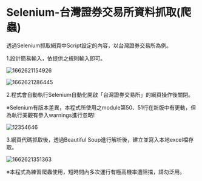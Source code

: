 # Selenium-台灣證券交易所資料抓取(爬蟲)
透過Selenium抓取網頁中Script設定的內容，以台灣證券交易所為例。

1.設計簡易輸入，依提供之規則輸入即可。

![1662621154926](https://user-images.githubusercontent.com/103618758/189059147-f0d020e5-26c1-4425-a8aa-6aa26c1943b0.jpg)

![1662621286445](https://user-images.githubusercontent.com/103618758/189059567-e2ed6a4c-fcfd-4722-bf63-c4bc43a228e8.jpg)

2.程式會自動執行Selenium自動化開啟「台灣證券交易所」的網頁操作後關閉。

※Selenium有版本差異，本程式所使用之module第50、51行在新版中有更動，但為執行美觀有參入warnings進行忽略!

![12354646](https://user-images.githubusercontent.com/103618758/189059429-3b3d4b21-70f6-4e87-b56a-47f1a9bad516.png)

3.網頁代碼抓取後，透過Beautiful Soup進行解析後，建立並寫入本地excel檔存取。

![1662621351363](https://user-images.githubusercontent.com/103618758/189059529-90199dc3-f9f6-415f-9bae-76b8b9622685.jpg)

※本程式為練習爬蟲使用，短時間內多次運行有極高機率遭阻擋，請勿泛用。
